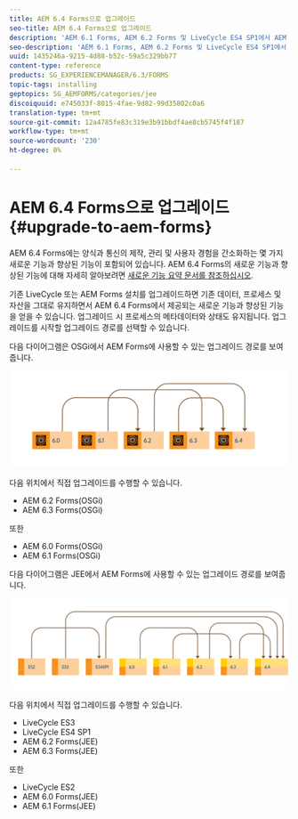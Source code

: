 ```yaml
---
title: AEM 6.4 Forms으로 업그레이드
seo-title: AEM 6.4 Forms으로 업그레이드
description: 'AEM 6.1 Forms, AEM 6.2 Forms 및 LiveCycle ES4 SP1에서 AEM 6.3 Forms으로 직접 업그레이드할 수 있습니다. '
seo-description: 'AEM 6.1 Forms, AEM 6.2 Forms 및 LiveCycle ES4 SP1에서 AEM 6.3 Forms으로 직접 업그레이드할 수 있습니다. '
uuid: 1435246a-9215-4d88-b52c-59a5c329bb77
content-type: reference
products: SG_EXPERIENCEMANAGER/6.3/FORMS
topic-tags: installing
geptopics: SG_AEMFORMS/categories/jee
discoiquuid: e745033f-8015-4fae-9d82-99d35802c0a6
translation-type: tm+mt
source-git-commit: 12a4785fe83c319e3b91bbdf4ae8cb5745f4f187
workflow-type: tm+mt
source-wordcount: '230'
ht-degree: 0%

---
```



# AEM 6.4 Forms으로 업그레이드{#upgrade-to-aem-forms}

AEM 6.4 Forms에는 양식과 통신의 제작, 관리 및 사용자 경험을 간소화하는 몇 가지 새로운 기능과 향상된 기능이 포함되어 있습니다. AEM 6.4 Forms의 새로운 기능과 향상된 기능에 대해 자세히 알아보려면 [새로운 기능 요약 문서를 참조하십시오](/help/forms/using/whats-new.md).

기존 LiveCycle 또는 AEM Forms 설치를 업그레이드하면 기존 데이터, 프로세스 및 자산을 그대로 유지하면서 AEM 6.4 Forms에서 제공되는 새로운 기능과 향상된 기능을 얻을 수 있습니다. 업그레이드 시 프로세스의 메타데이터와 상태도 유지됩니다. 업그레이드를 시작할 업그레이드 경로를 선택할 수 있습니다.

다음 다이어그램은 OSGi에서 AEM Forms에 사용할 수 있는 업그레이드 경로를 보여줍니다.

![](do-not-localize/osgi-upgrade.png)

다음 위치에서 직접 업그레이드를 수행할 수 있습니다.

* AEM 6.2 Forms(OSGi)
* AEM 6.3 Forms(OSGi)

또한

* AEM 6.0 Forms(OSGi)
* AEM 6.1 Forms(OSGi)

다음 다이어그램은 JEE에서 AEM Forms에 사용할 수 있는 업그레이드 경로를 보여줍니다.

![](do-not-localize/jee-upgrade-6-4.png)

다음 위치에서 직접 업그레이드를 수행할 수 있습니다.

* LiveCycle ES3
* LiveCycle ES4 SP1
* AEM 6.2 Forms(JEE)
* AEM 6.3 Forms(JEE)

또한

* LiveCycle ES2
* AEM 6.0 Forms(JEE)
* AEM 6.1 Forms(JEE)